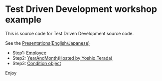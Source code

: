 # Test Driven Development workshop example

This is source code for Test Driven Development source code.

See the [Presentations(English/Japanese)](https://docs.com/ushio-tsuyoshi/6941/test-driven-development)

* Step1: [Employee](https://github.com/TsuyoshiUshio/TDDSamples/tree/master/TDD)
* Step2: [YearAndMonth(Hosted by Yoshio Terada)](https://github.com/yoshioterada/TDD-Sample) 
* Step3: [Condition object](https://github.com/TsuyoshiUshio/TDDSamples/tree/master/Step03)

Enjoy
